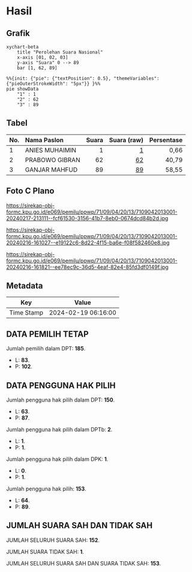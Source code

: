# Hasil

## Grafik

```mermaid
xychart-beta
    title "Perolehan Suara Nasional"
    x-axis [01, 02, 03]
    y-axis "Suara" 0 --> 89
    bar [1, 62, 89]
```

```mermaid
%%{init: {"pie": {"textPosition": 0.5}, "themeVariables": {"pieOuterStrokeWidth": "5px"}} }%%
pie showData
    "1" : 1
    "2" : 62
    "3" : 89
```

## Tabel

| No. | Nama Paslon    | Suara | Suara (raw) | Persentase |
|:--- |:-------------- | -----:| -----------:| ----------:|
| 1   | ANIES MUHAIMIN | 1     | [1][p-1]    | 0,66       |
| 2   | PRABOWO GIBRAN | 62    | [62][p-2]   | 40,79      |
| 3   | GANJAR MAHFUD  | 89    | [89][p-3]   | 58,55      |


[p-1]: https://github.com/gigit-pemilu/pemilu-2024/blob/main/pilpres/hitung-suara/sub/71-sulawesi-utara/sub/09-kep-siau-tagulandang-biaro/sub/04-siau-timur-selatan/sub/2013-biau-seha/sub/001-tps/sub/paslon-1.txt
[p-2]: https://github.com/gigit-pemilu/pemilu-2024/blob/main/pilpres/hitung-suara/sub/71-sulawesi-utara/sub/09-kep-siau-tagulandang-biaro/sub/04-siau-timur-selatan/sub/2013-biau-seha/sub/001-tps/sub/paslon-2.txt
[p-3]: https://github.com/gigit-pemilu/pemilu-2024/blob/main/pilpres/hitung-suara/sub/71-sulawesi-utara/sub/09-kep-siau-tagulandang-biaro/sub/04-siau-timur-selatan/sub/2013-biau-seha/sub/001-tps/sub/paslon-3.txt

## Foto C Plano

https://sirekap-obj-formc.kpu.go.id/e069/pemilu/ppwp/71/09/04/20/13/7109042013001-20240217-213111--fcf61530-3156-41b7-8eb0-0674dcd84b2d.jpg

https://sirekap-obj-formc.kpu.go.id/e069/pemilu/ppwp/71/09/04/20/13/7109042013001-20240216-161027--e19122c6-8d22-4f15-ba6e-f08f582460e8.jpg

https://sirekap-obj-formc.kpu.go.id/e069/pemilu/ppwp/71/09/04/20/13/7109042013001-20240216-161821--ee78ec9c-36d5-4eaf-82e4-85fd3df0149f.jpg


## Metadata

| Key        | Value               |
| ---------- | ------------------- |
| Time Stamp | 2024-02-19 06:16:00 |


## DATA PEMILIH TETAP

Jumlah pemilih dalam DPT: **185**.
 * L: **83**.
 * P: **102**.

## DATA PENGGUNA HAK PILIH

Jumlah pengguna hak pilih dalam DPT: **150**.
 * L: **63**.
 * P: **87**.

Jumlah pengguna hak pilih dalam DPTb: **2**.
 * L: **1**.
 * P: **1**.

Jumlah pengguna hak pilih dalam DPK: **1**.
 * L: **0**.
 * P: **1**.

Jumlah pengguna hak pilih: **153**.
 * L: **64**.
 * P: **89**.

## JUMLAH SUARA SAH DAN TIDAK SAH

JUMLAH SELURUH SUARA SAH: **152**.

JUMLAH SUARA TIDAK SAH: **1**.

JUMLAH SELURUH SUARA SAH DAN SUARA TIDAK SAH: **153**.


